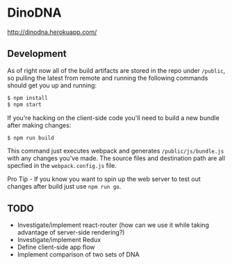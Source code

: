 # DinoDNA

http://dinodna.herokuapp.com/

## Development

As of right now all of the build artifacts are stored in the repo under `/public`, so pulling the latest from remote and running the following commands should get you up and running:

```bash
$ npm install
$ npm start
```

If you're hacking on the client-side code you'll need to build a new bundle after making changes:

```bash
$ npm run build
```

This command just executes webpack and generates `/public/js/bundle.js` with any changes you've made. The source files and destination path are all specfied in the `webpack.config.js` file.

Pro Tip - If you know you want to spin up the web server to test out changes after build just use `npm run go`.

## TODO

* Investigate/implement react-router (how can we use it while taking advantage of server-side rendering?)
* Investigate/implement Redux
* Define client-side app flow
* Implement comparison of two sets of DNA